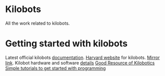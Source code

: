 # Kilobots
All the work related to kilobots.
# Getting started with kilobots
Latest official kilobots [documentation](https://www.k-team.com/mobile-robotics-products/kilobot).
[Harvard website](https://ssr.seas.harvard.edu/kilobots) for kilobots. [Mirror link](http://www.eecs.harvard.edu/ssr/projects/progSA/kilobot.html).
Kilobot hardware and software [details](https://projects.iq.harvard.edu/files/ssr/files/kilobot_documents.zip)
[Good Resource of Kilobotics](http://home.iitb.ac.in/~anuragg/files/kilobotics.pdf)
[Simple tutorials to get started with programming](https://www.kilobotics.com/labs#lab4-orbit)
